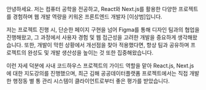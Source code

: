 
안녕하세요. 저는 컴퓨터 공학을 전공하고, React와 Next.js를 활용한 다양한 프로젝트를 경험하며 웹 개발 역량을 키워온 프론트엔드 개발자 [이상범]입니다.

저는 프로젝트 진행 시, 단순한 페이지 구현을 넘어 Figma를 통해 디자인 팀과의 협업을 진행해왔고, 그 과정에서 사용자 경험 및 웹 접근성을 고려한 개발을 중요하게 생각해왔습니다. 또한, 개발이 막힌 상황에서 개선점을 찾아 적용했다면, 항상 팀과 공유하며 프로젝트의 완성도 및 개발 생산성을 높이는 것 또한 집중해왔습니다.

이런 자세 덕분에 사내 코드하우스 프로젝트의 가이드 역할을 맡아 React.js, Next.js 에 대한 지도강의를 진행했으며, 최근 김해 공공데이터플랫폼 프로젝트에서는 직접 개발한 행정동 별 통 관리 시스템이 클라이언트로부터 좋은 평가를 받았습니다.